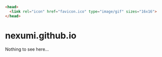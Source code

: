 ```html
<head>
  <link rel="icon" href="favicon.ico" type="image/gif" sizes="16x16">
</head>
```
# nexumi.github.io
Nothing to see here...
